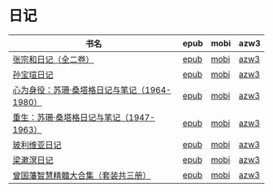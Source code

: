 # 日记

| 书名 | epub | mobi | azw3 |
| --- | --- | --- | --- |
| [张宗和日记（全二卷）](http://ct.dalanmei.com/f/31084289-570266917-b876be) | [epub](http://ct.dalanmei.com/f/31084289-570266917-b876be) | [mobi](http://ct.dalanmei.com/f/31084289-570123382-2ed236) | [azw3](http://ct.dalanmei.com/f/31084289-571407344-d574c9) |
| [孙宝瑄日记](http://ct.dalanmei.com/f/31084289-572114567-0b3d16) | [epub](http://ct.dalanmei.com/f/31084289-572114567-0b3d16) | [mobi](http://ct.dalanmei.com/f/31084289-571712687-e012c6) | [azw3](http://ct.dalanmei.com/f/31084289-572131877-a99160) |
| [心为身役：苏珊·桑塔格日记与笔记（1964-1980）](http://ct.dalanmei.com/f/31084289-571735354-8bb822) | [epub](http://ct.dalanmei.com/f/31084289-571735354-8bb822) | [mobi](http://ct.dalanmei.com/f/31084289-571611399-74cd51) | [azw3](http://ct.dalanmei.com/f/31084289-571913618-d8c44e) |
| [重生：苏珊·桑塔格日记与笔记（1947-1963）](http://ct.dalanmei.com/f/31084289-571735680-b64dcf) | [epub](http://ct.dalanmei.com/f/31084289-571735680-b64dcf) | [mobi](http://ct.dalanmei.com/f/31084289-571609079-c5c13e) | [azw3](http://ct.dalanmei.com/f/31084289-571913950-2436ff) |
| [玻利维亚日记](http://ct.dalanmei.com/f/31084289-571778308-b18a44) | [epub](http://ct.dalanmei.com/f/31084289-571778308-b18a44) | [mobi](http://ct.dalanmei.com/f/31084289-571517636-4afb78) | [azw3](http://ct.dalanmei.com/f/31084289-571923486-0af957) |
| [梁漱溟日记](http://ct.dalanmei.com/f/31084289-571781518-2a01c3) | [epub](http://ct.dalanmei.com/f/31084289-571781518-2a01c3) | [mobi](http://ct.dalanmei.com/f/31084289-571422527-823793) | [azw3](http://ct.dalanmei.com/f/31084289-571882489-f9d928) |
| [曾国藩智慧精髓大合集（套装共三册）](http://ct.dalanmei.com/f/31084289-571784029-8f934f) | [epub](http://ct.dalanmei.com/f/31084289-571784029-8f934f) | [mobi](http://ct.dalanmei.com/f/31084289-571433197-7f4fee) | [azw3](http://ct.dalanmei.com/f/31084289-571884784-53227d) |
